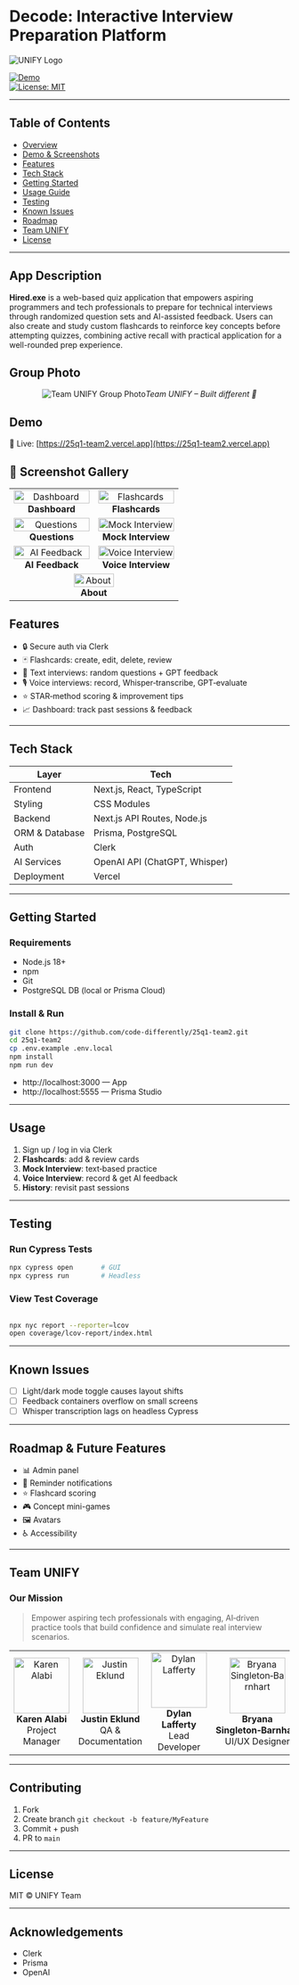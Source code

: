 # Decode: Interactive Interview Preparation Platform

![UNIFY Logo](./images/unify.png)

[![Demo](https://img.shields.io/badge/demo-live-brightgreen)](https://25q1-team2.vercel.app)  
[![License: MIT](https://img.shields.io/badge/license-MIT-blue.svg)](LICENSE)

---

## Table of Contents

- [Overview](#overview)
- [Demo & Screenshots](#demo--screenshots)
- [Features](#features)
- [Tech Stack](#tech-stack)
- [Getting Started](#getting-started)
- [Usage Guide](#usage-guide)
- [Testing](#testing)
- [Known Issues](#known-issues)
- [Roadmap](#roadmap)
- [Team UNIFY](#team-unify)
- [License](#license)

---

## App Description
**Hired.exe** is a web-based quiz application that empowers aspiring programmers and tech professionals to prepare for technical interviews through randomized question sets and AI-assisted feedback. Users can also create and study custom flashcards to reinforce key concepts before attempting quizzes, combining active recall with practical application for a well-rounded prep experience.

## Group Photo

<p align="center">
  <img src="./images/group.png" alt="Team UNIFY Group Photo" style="max-width: 100%; height: auto;/>
</p>

<p align="center"><em>Team UNIFY – Built different 💪</em></p>


## Demo

🔗 Live: [https://25q1-team2.vercel.app](https://25q1-team2.vercel.app)

## 📸 Screenshot Gallery

<table>
  <!-- Row 1 -->
  <tr>
    <td align="center" width="50%">
      <img src="./images/dashboard.png" alt="Dashboard" width="100%"/><br/>
      <strong>Dashboard</strong>
    </td>
    <td align="center" width="50%">
      <img src="./images/flashcards.png" alt="Flashcards" width="100%"/><br/>
      <strong>Flashcards</strong>
    </td>
  </tr>

  <!-- Row 2 -->
  <tr>
    <td align="center" width="50%">
      <img src="./images/questions.png" alt="Questions" width="100%"/><br/>
      <strong>Questions</strong>
    </td>
    <td align="center" width="50%">
      <img src="./images/mockinterview.png" alt="Mock Interview" width="100%"/><br/>
      <strong>Mock Interview</strong>
    </td>
  </tr>

  <!-- Row 3 -->
  <tr>
    <td align="center" width="50%">
      <img src="./images/feedback.png" alt="AI Feedback" width="100%"/><br/>
      <strong>AI Feedback</strong>
    </td>
    <td align="center" width="50%">
      <img src="./images/voiceInterview.png" alt="Voice Interview" width="100%"/><br/>
      <strong>Voice Interview</strong>
    </td>
  </tr>

  <!-- Row 4 -->
  <tr>
    <td align="center" colspan="2">
      <img src="./images/about.png" alt="About" width="50%"/><br/>
      <strong>About</strong>
    </td>
  </tr>
</table>


## Features
- 🔒 Secure auth via Clerk  
- 🃏 Flashcards: create, edit, delete, review  
- 💬 Text interviews: random questions + GPT feedback  
- 🎙️ Voice interviews: record, Whisper‑transcribe, GPT‑evaluate  
- ⭐ STAR‑method scoring & improvement tips  
- 📈 Dashboard: track past sessions & feedback  

---

## Tech Stack

| Layer         | Tech                            |
| ------------- | ------------------------------- |
| Frontend      | Next.js, React, TypeScript      |
| Styling       | CSS Modules                     |
| Backend       | Next.js API Routes, Node.js     |
| ORM & Database| Prisma, PostgreSQL              |
| Auth          | Clerk                           |
| AI Services   | OpenAI API (ChatGPT, Whisper)   |
| Deployment    | Vercel                          |

---

## Getting Started

### Requirements
- Node.js 18+
- npm
- Git
- PostgreSQL DB (local or Prisma Cloud)

### Install & Run

```bash
git clone https://github.com/code-differently/25q1-team2.git
cd 25q1-team2
cp .env.example .env.local
npm install
npm run dev
```

- http://localhost:3000 — App  
- http://localhost:5555 — Prisma Studio

---

## Usage

1. Sign up / log in via Clerk
2. **Flashcards**: add & review cards
3. **Mock Interview**: text‑based practice
4. **Voice Interview**: record & get AI feedback
5. **History**: revisit past sessions

---

## Testing

### Run Cypress Tests
```bash
npx cypress open       # GUI
npx cypress run        # Headless
```

### View Test Coverage
```bash

npx nyc report --reporter=lcov
open coverage/lcov-report/index.html

```

---

## Known Issues
- [ ] Light/dark mode toggle causes layout shifts  
- [ ] Feedback containers overflow on small screens  
- [ ] Whisper transcription lags on headless Cypress

---

## Roadmap & Future Features
- 📊 Admin panel  
- 🔔 Reminder notifications  
- ⭐ Flashcard scoring  
- 🎮 Concept mini-games  
- 🖼️ Avatars  
- ♿ Accessibility

---

## Team UNIFY

### Our Mission

> Empower aspiring tech professionals with engaging, AI‑driven practice tools that build confidence and simulate real interview scenarios.

<table>
  <tr>
    <td align="center">
      <img src="./images/karen.png" alt="Karen Alabi" width="100" height="100" /><br>
      <strong>Karen Alabi</strong><br>Project Manager
    </td>
    <td align="center">
      <img src="./images/justin.png" alt="Justin Eklund" width="100" height="100" /><br>
      <strong>Justin Eklund</strong><br>QA & Documentation
    </td>
    <td align="center">
      <img src="./images/dylan.png" alt="Dylan Lafferty" width="100" height="100" /><br>
      <strong>Dylan Lafferty</strong><br>Lead Developer
    </td>
    <td align="center">
      <img src="./images/bryana.png" alt="Bryana Singleton‑Barnhart" width="100" height="100" /><br>
      <strong>Bryana Singleton‑Barnhart</strong><br>UI/UX Designer
    </td>
    <td align="center">
      <img src="./images/meiko.png" alt="Meiko Stephens" width="100" height="100" /><br>
      <strong>Meiko Stephens</strong><br>DevOps Engineer
    </td>
  </tr>
</table>

---

## Contributing
1. Fork  
2. Create branch `git checkout -b feature/MyFeature`  
3. Commit + push  
4. PR to `main`

---

## License

MIT © UNIFY Team

---

## Acknowledgements
- Clerk  
- Prisma  
- OpenAI  
